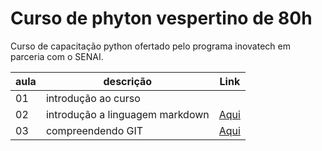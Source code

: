 # Curso de phyton vespertino de 80h

Curso de capacitação python ofertado pelo programa inovatech em parceria com o SENAI.

|aula| descrição | Link |
| - | - | - |
| 01 | introdução ao curso | |
| 02 | introdução a linguagem markdown | [Aqui](./aulaMarkdown.MD) |
| 03 | compreendendo GIT | [Aqui](./aulaGit.md) |